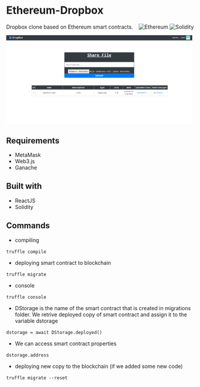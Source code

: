 # Ethereum-Dropbox
<div style="float: right">
<img alt="Ethereum" src="https://img.shields.io/badge/platform-Ethereum-lightgrey"/>
<img alt="Solidity" src="https://img.shields.io/badge/language-Solidity-blue"/>
</div>

Dropbox clone based on Ethereum smart contracts.

<p float="left">
<img src="images/dropbox.png" width="500">
</p>

## Requirements
- MetaMask
- Web3.js
- Ganache

## Built with
- ReactJS
- Solidity


## Commands

- compiling

```
truffle compile
```

- deploying smart contract to blockchain

```
truffle migrate
```

- console

```
truffle console
```

- DStorage is the name of the smart contract that is created in migrations folder. We retrive deployed copy of smart contract and assign it to the variable dstorage

```
dstorage = await DStorage.deployed()
```

- We can access smart contract properties

```
dstorage.address
```

- deploying new copy to the blockchain (if we added some new code)

```
truffle migrate --reset

```
